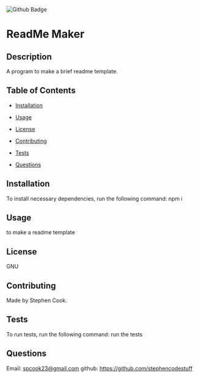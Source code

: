   ![Github Badge](https://img.shields.io/badge/license-GNU-green)

  
  # ReadMe Maker
 
 
  ## Description
  
 A program to make a brief readme template.
  
  ## Table of Contents 
  
  * [Installation](#installation)
  
  * [Usage](#usage)
  
  * [License](#license)
  
  * [Contributing](#contributing)
  
  * [Tests](#tests)
  
  * [Questions](#questions)
  
  ## Installation
  
  To install necessary dependencies, run the following command:
  npm i
  
  
  ## Usage
  to make a readme template
  
  
  
  ## License

  GNU

  
  
    
  ## Contributing
  Made by Stephen Cook.
  
  
  ## Tests
  
  To run tests, run the following command:
  run the tests
  
  
  ## Questions
  
  Email: spcook23@gmail.com
  github: https://github.com/stephencodestuff
